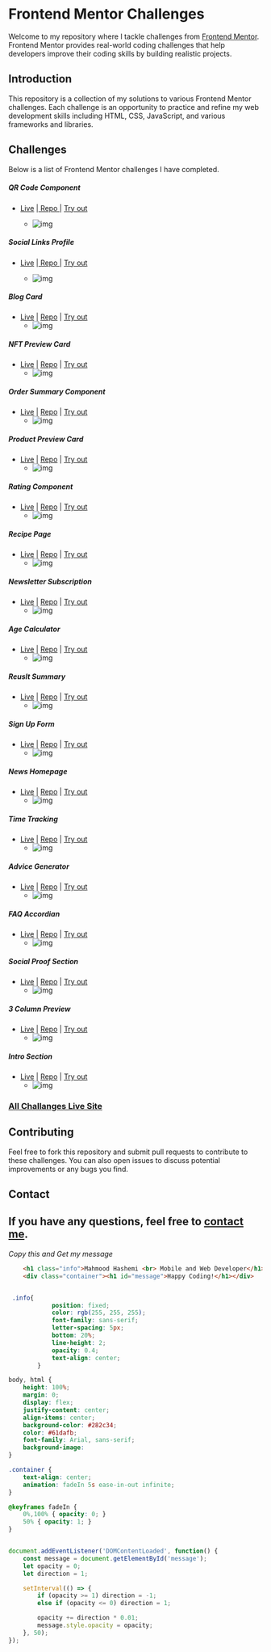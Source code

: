 # Frontend Mentor Challenges

Welcome to my repository where I tackle challenges from [Frontend Mentor](https://www.frontendmentor.io). Frontend Mentor provides real-world coding challenges that help developers improve their coding skills by building realistic projects.


## Introduction

This repository is a collection of my solutions to various Frontend Mentor challenges. Each challenge is an opportunity to practice and refine my web development skills including HTML, CSS, JavaScript, and various frameworks and libraries.

## Challenges

Below is a list of Frontend Mentor challenges I have completed.

##### QR Code Component

* [Live](https://mahmoodhashem.github.io/Mentor-Challanges/QR%20code/index.html) |[ Repo ](https://github.com/MahmoodHashem/Mentor-Challanges/tree/main/QR%20code)| [Try out](https://www.frontendmentor.io/challenges/qr-code-component-iux_sIO_H)

  - ![img](./QR%20code/images/screenshot.png)

##### Social Links Profile

* [Live](https://mahmoodhashem.github.io/Mentor-Challanges/Social%20links%20profile/index.html) |[ Repo ](https://github.com/MahmoodHashem/Mentor-Challanges/tree/main/Social%20links%20profile)| [Try out](https://www.frontendmentor.io/challenges/social-links-profile-UG32l9m6dQ)

  - ![img](./Social%20links%20profile/assets/images/Screenshot_9-4-2024_2197_127.0.0.1.jpeg)

##### Blog Card

* [Live](https://github.com/MahmoodHashem/Mentor-Challanges/tree/main/Blog%20card) | [Repo](https://github.com/MahmoodHashem/Mentor-Challanges/tree/main/Blog%20card) | [Try out](https://www.frontendmentor.io/challenges/blog-preview-card-ckPaj01IcS)
  * ![img](./Blog%20card/assets/images/Screenshot_23-4-2024_183449_127.0.0.1.jpeg)

##### NFT Preview Card

* [Live](https://mahmoodhashem.github.io/Mentor-Challanges/nft-preveiw/index.html) | [Repo](https://github.com/MahmoodHashem/Mentor-Challanges/tree/main/nft-preveiw) | [Try out](https://www.frontendmentor.io/challenges/nft-preview-card-component-SbdUL_w0U)
  * ![img](./nft-preveiw/images/screenshot.png)

##### Order Summary Component

* [Live](https://mahmoodhashem.github.io/Mentor-Challanges/order-summary-component/index.html) | [Repo](https://github.com/MahmoodHashem/Mentor-Challanges/tree/main/order-summary-component) | [Try out](https://www.frontendmentor.io/challenges/order-summary-component-QlPmajDUj)
  * ![img](./order-summary-component/images/screenshot.png)

##### Product Preview Card

* [Live](https://mahmoodhashem.github.io/Mentor-Challanges/product-preview-card/index.html) | [Repo](https://github.com/MahmoodHashem/Mentor-Challanges/tree/main/product-preview-card) | [Try out](https://www.frontendmentor.io/challenges/product-preview-card-component-GO7UmttRfa)
  * ![img](./product-preview-card/images/screenshot.png)

##### Rating Component

* [Live](https://mahmoodhashem.github.io/Mentor-Challanges/rating-component/index.html) | [Repo](https://github.com/MahmoodHashem/Mentor-Challanges/tree/main/rating-component) | [Try out](https://www.frontendmentor.io/challenges/interactive-rating-component-koxpeBUmI)
  * ![img](./rating-component/images/screenshot.png)

##### Recipe Page

* [Live](https://mahmoodhashem.github.io/Mentor-Challanges/recipe-page/index.html) | [Repo](https://github.com/MahmoodHashem/Mentor-Challanges/tree/main/recipe-page) | [Try out](https://www.frontendmentor.io/challenges/recipe-page-KiTsR8QQKm)
  * ![img](./recipe-page/assets/images/screenshot.png)

##### Newsletter Subscription

* [Live](https://mahmoodhashem.github.io/Mentor-Challanges/newsletter-sign-up-with-success-message-main/newsletter-sign-up-with-success-message-main/index.html) | [Repo](https://github.com/MahmoodHashem/Mentor-Challanges/tree/main/newsletter-sign-up-with-success-message-main) | [Try out](https://www.frontendmentor.io/challenges/newsletter-signup-form-with-success-message-3FC1AZbNrv)
  * ![img](./newsletter-sign-up-with-success-message-main/newsletter-sign-up-with-success-message-main/assets/screenshots/desktop-subscribe.jpeg)

##### Age Calculator

* [Live](https://mahmoodhashem.github.io/Mentor-Challanges/age-calculator/index.html) | [Repo](https://github.com/MahmoodHashem/Mentor-Challanges/tree/main/age-calculator) | [Try out](https://www.frontendmentor.io/challenges/blog-preview-card-ckPaj01IcS)
  * ![img](./age-calculator/assets/images/desktop.jpeg)

##### Reuslt Summary

* [Live](https://mahmoodhashem.github.io/Mentor-Challanges/result-summary/index.html) | [Repo](https://github.com/MahmoodHashem/Mentor-Challanges/tree/main/result-summary) | [Try out](https://www.frontendmentor.io/challenges/results-summary-component-CE_K6s0maV)
  * ![img](./result-summary/assets/images/desktop.jpeg)

##### Sign Up Form

* [Live](https://mahmoodhashem.github.io/Mentor-Challanges/signup-form/index.html) | [Repo](https://github.com/MahmoodHashem/Mentor-Challanges/tree/main/signup-form) | [Try out](https://www.frontendmentor.io/challenges/intro-component-with-signup-form-5cf91bd49edda32581d28fd1)
  * ![img](./signup-form/images/screenshot.png)

##### News Homepage

* [Live](https://mahmoodhashem.github.io/Mentor-Challanges/news-homepage-main/index.html) | [Repo](https://github.com/MahmoodHashem/Mentor-Challanges/tree/main/news-homepage-main) | [Try out](https://www.frontendmentor.io/challenges/news-homepage-H6SWTa1MFl)
  * ![img](./news-homepage-main/assets/images/desktop.jpeg)

##### Time Tracking

* [Live](https://mahmoodhashem.github.io/Mentor-Challanges/time-tracking/index.html) | [Repo](https://github.com/MahmoodHashem/Mentor-Challanges/tree/main/time-tracking) | [Try out](https://www.frontendmentor.io/challenges/time-tracking-dashboard-UIQ7167Jw)
  * ![img](./time-tracking/images/desktop.jpeg)

##### Advice Generator

* [Live](https://mahmoodhashem.github.io/Mentor-Challanges/advice-generator/index.html) | [Repo](https://github.com/MahmoodHashem/Mentor-Challanges/tree/main/advice-generator) | [Try out](https://www.frontendmentor.io/challenges/advice-generator-app-QdUG-13db)
  * ![img](./advice-generator/images/desktop.jpeg)

##### FAQ Accordian

* [Live](https://mahmoodhashem.github.io/Mentor-Challanges/faq-accordion/index.html) | [Repo](https://github.com/MahmoodHashem/Mentor-Challanges/tree/main/faq-accordion) | [Try out](https://www.frontendmentor.io/challenges/faq-accordion-wyfFdeBwBz)
  * ![img](./faq-accordion/assets/images/screenshot.png)

##### Social Proof Section

* [Live](https://mahmoodhashem.github.io/Mentor-Challanges/social-proof-section/index.html) | [Repo](https://github.com/MahmoodHashem/Mentor-Challanges/tree/main/social-proof-section) | [Try out](https://www.frontendmentor.io/challenges/social-proof-section-6e0qTv_bA)
  * ![img](./social-proof-section/images/desktop.png)

##### 3 Column Preview

* [Live](https://mahmoodhashem.github.io/Mentor-Challanges/3-column-preview-card/index.html) | [Repo](https://github.com/MahmoodHashem/Mentor-Challanges/tree/main/3-column-preview-card) | [Try out](https://www.frontendmentor.io/challenges/3column-preview-card-component-pH92eAR2-)
  * ![img](./3-column-preview-card/images/desktop.png)

##### Intro Section

* [Live](https://mahmoodhashem.github.io/Mentor-Challanges/intro-section/index.html) | [Repo](https://github.com/MahmoodHashem/Mentor-Challanges/tree/main/intro-section) | [Try out](https://www.frontendmentor.io/challenges/intro-section-with-dropdown-navigation-ryaPetHE5)
  * ![img](./intro-section/images/desktop.png)

### [All Challanges Live Site](https://mahmoodhashem.github.io/Mentor-Challanges/)

## Contributing

Feel free to fork this repository and submit pull requests to contribute to these challenges. You can also open issues to discuss potential improvements or any bugs you find.

## Contact

If you have any questions, feel free to [contact me](mailto:shmahmoodham143@gmail.com).
---------------------------------------------------

*Copy this and Get my message*

```HTML
    <h1 class="info">Mahmood Hashemi <br> Mobile and Web Developer</h1>
    <div class="container"><h1 id="message">Happy Coding!</h1></div>
```

```CSS

 .info{
            position: fixed;
            color: rgb(255, 255, 255);
            font-family: sans-serif;
            letter-spacing: 5px;
            bottom: 20%;
            line-height: 2;
            opacity: 0.4;
            text-align: center;
        }

body, html {
    height: 100%;
    margin: 0;
    display: flex;
    justify-content: center;
    align-items: center;
    background-color: #282c34;
    color: #61dafb;
    font-family: Arial, sans-serif;
    background-image: 
}

.container {
    text-align: center;
    animation: fadeIn 5s ease-in-out infinite;
}

@keyframes fadeIn {
    0%,100% { opacity: 0; }
    50% { opacity: 1; }
}
```

```JavaScript

document.addEventListener('DOMContentLoaded', function() {
    const message = document.getElementById('message');
    let opacity = 0;
    let direction = 1;

    setInterval(() => {
        if (opacity >= 1) direction = -1;
        else if (opacity <= 0) direction = 1;

        opacity += direction * 0.01;
        message.style.opacity = opacity;
    }, 50);
});

```
